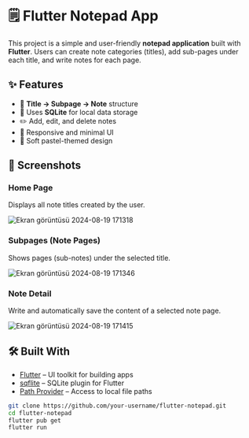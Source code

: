 # 🗒️ Flutter Notepad App

This project is a simple and user-friendly **notepad application** built with **Flutter**. Users can create note categories (titles), add sub-pages under each title, and write notes for each page.

## ✨ Features

- 📁 **Title → Subpage → Note** structure
- 💾 Uses **SQLite** for local data storage
- ✏️ Add, edit, and delete notes
- 📱 Responsive and minimal UI
- 💜 Soft pastel-themed design

## 📸 Screenshots

### Home Page
Displays all note titles created by the user.

![Ekran görüntüsü 2024-08-19 171318](https://github.com/user-attachments/assets/c4f746d4-6d27-4930-8bc0-143879b78b13)


### Subpages (Note Pages)
Shows pages (sub-notes) under the selected title.

![Ekran görüntüsü 2024-08-19 171346](https://github.com/user-attachments/assets/7bb8d8cf-8957-4f58-994e-4b261f527515)


### Note Detail
Write and automatically save the content of a selected note page.

![Ekran görüntüsü 2024-08-19 171415](https://github.com/user-attachments/assets/b8342188-945f-4e6b-9815-64da12bb5e67)


## 🛠️ Built With

- [Flutter](https://flutter.dev/) – UI toolkit for building apps
- [sqflite](https://pub.dev/packages/sqflite) – SQLite plugin for Flutter
- [Path Provider](https://pub.dev/packages/path_provider) – Access to local file paths


```bash
git clone https://github.com/your-username/flutter-notepad.git
cd flutter-notepad
flutter pub get
flutter run
